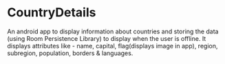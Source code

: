 # CountryDetails
An android app to display information about countries 
and storing the data (using Room Persistence Library) to display when the user is offline.
It displays attributes like - name, capital, flag(displays image in app), region,
subregion, population, borders & languages.
